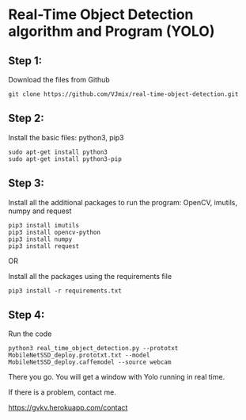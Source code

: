 # Real-Time Object Detection algorithm and Program (YOLO)

## Step 1:
 Download the files from Github
  ```
  git clone https://github.com/VJmix/real-time-object-detection.git
  ```
## Step 2:
 Install the basic files: python3, pip3
  ```
  sudo apt-get install python3
  sudo apt-get install python3-pip
  ```
## Step 3:
 Install all the additional packages to run the program:
 OpenCV, imutils, numpy and request 
  ```
  pip3 install imutils
  pip3 install opencv-python
  pip3 install numpy
  pip3 install request
  ```
 OR

  Install all the packages using the requirements file
  ```
  pip3 install -r requirements.txt
  ```
## Step 4:
 Run the code
  ```
  python3 real_time_object_detection.py --prototxt MobileNetSSD_deploy.prototxt.txt --model MobileNetSSD_deploy.caffemodel --source webcam
  ```
There you go. You will get a window with Yolo running in real time.

If there is a problem, contact me.

https://gvkv.herokuapp.com/contact

